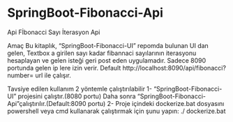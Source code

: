 # SpringBoot-Fibonacci-Api

Api
Fİbonacci Sayı İterasyon Api

Amaç
Bu kitaplık, “SpringBoot-Fibonacci-UI” repomda bulunan UI dan gelen, Textbox a girilen sayı kadar fibannaci sayılarının iterasyonu hesaplayan ve gelen isteği geri post eden uygulamadır.
Sadece 8090 portunda gelen ip lere izin verir.
Default http://localhost:8090/api/fibonacci?number=
url ile çalışır.

Tavsiye edilen kullanım
2 yöntemle çalıştırılabilir
1-	“SpringBoot-Fibonacci-UI” projesini çalıştır.(8080 portu) Daha sonra “SpringBoot-Fibonacci-Api”çalıştırılır.(Default:8090 portu)
2-	Proje içindeki dockerize.bat dosyasını powershell veya cmd kullanarak çalıştırmak için şunu yapın:
./ dockerize.bat
